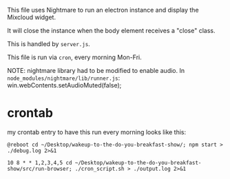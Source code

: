This file uses Nightmare to run an electron instance and display the Mixcloud widget.

It will close the instance when the body element receives a "close" class.

This is handled by `server.js`.

This file is run via `cron`, every morning Mon-Fri.

NOTE: nightmare library had to be modified to enable audio. 
In `node_modules/nightmare/lib/runner.js`:
     win.webContents.setAudioMuted(false);

# crontab
my crontab entry to have this run every morning looks like this:

    @reboot cd ~/Desktop/wakeup-to-the-do-you-breakfast-show/; npm start > ./debug.log 2>&1

    10 8 * * 1,2,3,4,5 cd ~/Desktop/wakeup-to-the-do-you-breakfast-show/src/run-browser; ./cron_script.sh > ./output.log 2>&1 

